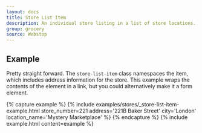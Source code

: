 ```yaml
---
layout: docs
title: Store List Item
description: An individual store listing in a list of store locations.
group: grocery
source: Webstop
---
```


## Example

Pretty straight forward. The `store-list-item` class namespaces the item, which includes address information for the 
store. This example wraps the contents of the element in a link, but you could alternatively make it a form element.

{% capture example %}
        {% include examples/stores/_store-list-item-example.html store_number=221 address='221B Baker Street' city='London' location_name='Mystery Marketplace' %}
{% endcapture %}
{% include example.html content=example %}


